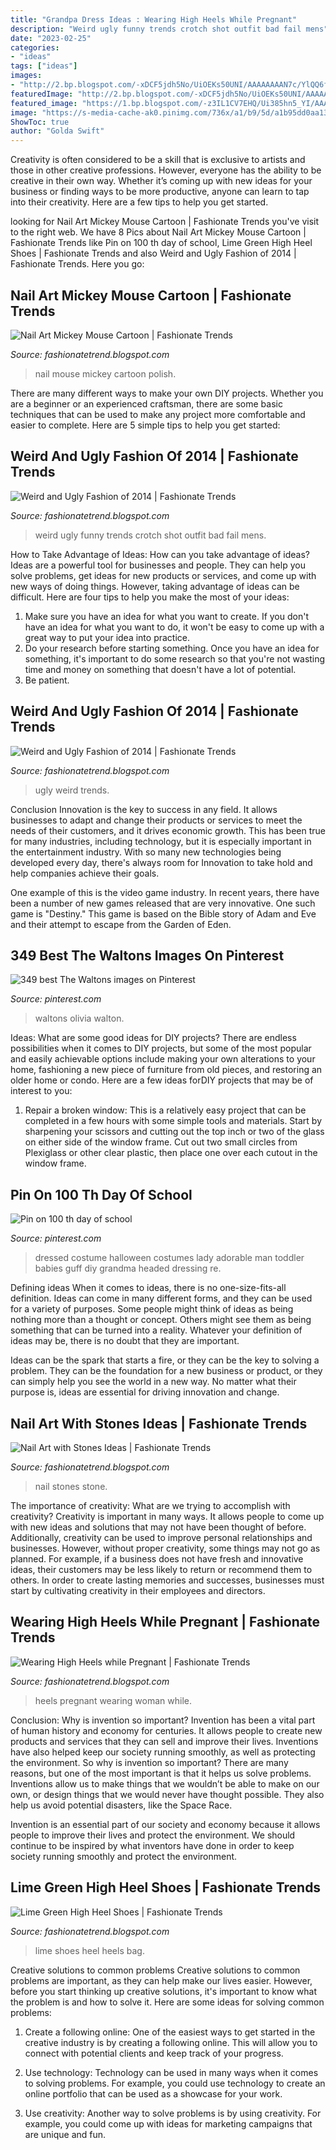 ```yaml
---
title: "Grandpa Dress Ideas : Wearing High Heels While Pregnant"
description: "Weird ugly funny trends crotch shot outfit bad fail mens"
date: "2023-02-25"
categories:
- "ideas"
tags: ["ideas"]
images:
- "http://2.bp.blogspot.com/-xDCF5jdh5No/UiOEKs50UNI/AAAAAAAAN7c/YlQQ6fDTB74/s1600/Lime-Green-High-Heel-Shoes+(7).jpg"
featuredImage: "http://2.bp.blogspot.com/-xDCF5jdh5No/UiOEKs50UNI/AAAAAAAAN7c/YlQQ6fDTB74/s1600/Lime-Green-High-Heel-Shoes+(7).jpg"
featured_image: "https://1.bp.blogspot.com/-z3IL1CV7EHQ/Ui385hn5_YI/AAAAAAAAOwc/vkT43Tto3uA/s1600/Nail-Art-Mickey-Mouse-Cartoon+(6).jpg"
image: "https://s-media-cache-ak0.pinimg.com/736x/a1/b9/5d/a1b95dd0aa13b9e26117c9544651ddda--house-dress-wrap-dresses.jpg"
ShowToc: true
author: "Golda Swift"
---
```



Creativity is often considered to be a skill that is exclusive to artists and those in other creative professions. However, everyone has the ability to be creative in their own way. Whether it’s coming up with new ideas for your business or finding ways to be more productive, anyone can learn to tap into their creativity. Here are a few tips to help you get started.

	

		
looking for Nail Art Mickey Mouse Cartoon | Fashionate Trends you've visit to the right web. We have 8 Pics about Nail Art Mickey Mouse Cartoon | Fashionate Trends like Pin on 100 th day of school, Lime Green High Heel Shoes | Fashionate Trends and also Weird and Ugly Fashion of 2014 | Fashionate Trends. Here you go:
		
    
## Nail Art Mickey Mouse Cartoon | Fashionate Trends

<img loading=lazy src="https://1.bp.blogspot.com/-z3IL1CV7EHQ/Ui385hn5_YI/AAAAAAAAOwc/vkT43Tto3uA/s1600/Nail-Art-Mickey-Mouse-Cartoon+(6).jpg" onerror="this.onerror=null;this.src='https://tse4.mm.bing.net/th?id=OIP.xcZD_df66FG4JDDgjKbS3gHaFS&amp;pid=15.1';" alt="Nail Art Mickey Mouse Cartoon | Fashionate Trends">

_Source: fashionatetrend.blogspot.com_

>nail mouse mickey cartoon polish. 

	

There are many different ways to make your own DIY projects. Whether you are a beginner or an experienced craftsman, there are some basic techniques that can be used to make any project more comfortable and easier to complete. Here are 5 simple tips to help you get started:

    
## Weird And Ugly Fashion Of 2014 | Fashionate Trends

<img loading=lazy src="https://4.bp.blogspot.com/-lX-r-uy2rRU/U2kwE7JL99I/AAAAAAAAWr0/kI5AH6IJpaI/s1600/Weird-and-Ugly-Fashion-of-2014-2.jpg" onerror="this.onerror=null;this.src='https://tse3.mm.bing.net/th?id=OIP.PsfkqxmiXTm_-U24eFhpLwHaJ6&amp;pid=15.1';" alt="Weird and Ugly Fashion of 2014 | Fashionate Trends">

_Source: fashionatetrend.blogspot.com_

>weird ugly funny trends crotch shot outfit bad fail mens. 

	

How to Take Advantage of Ideas: How can you take advantage of ideas?
Ideas are a powerful tool for businesses and people. They can help you solve problems, get ideas for new products or services, and come up with new ways of doing things. However, taking advantage of ideas can be difficult. Here are four tips to help you make the most of your ideas: 
1. Make sure you have an idea for what you want to create. If you don't have an idea for what you want to do, it won't be easy to come up with a great way to put your idea into practice. 
2. Do your research before starting something. Once you have an idea for something, it's important to do some research so that you're not wasting time and money on something that doesn't have a lot of potential. 
3. Be patient.

    
## Weird And Ugly Fashion Of 2014 | Fashionate Trends

<img loading=lazy src="https://4.bp.blogspot.com/-NEltTN2H8ak/U2kwCjrBVfI/AAAAAAAAWrY/R5zG0J1y_1U/s1600/Weird-and-Ugly-Fashion-of-2014-1.jpg" onerror="this.onerror=null;this.src='https://tse3.mm.bing.net/th?id=OIP.eB-drCO_hRSM3fSd10O1lAHaLO&amp;pid=15.1';" alt="Weird and Ugly Fashion of 2014 | Fashionate Trends">

_Source: fashionatetrend.blogspot.com_

>ugly weird trends. 

	

Conclusion
Innovation is the key to success in any field. It allows businesses to adapt and change their products or services to meet the needs of their customers, and it drives economic growth.
This has been true for many industries, including technology, but it is especially important in the entertainment industry. With so many new technologies being developed every day, there's always room for Innovation to take hold and help companies achieve their goals.

One example of this is the video game industry. In recent years, there have been a number of new games released that are very innovative. One such game is "Destiny." This game is based on the Bible story of Adam and Eve and their attempt to escape from the Garden of Eden.

    
## 349 Best The Waltons Images On Pinterest

<img loading=lazy src="https://s-media-cache-ak0.pinimg.com/736x/a1/b9/5d/a1b95dd0aa13b9e26117c9544651ddda--house-dress-wrap-dresses.jpg" onerror="this.onerror=null;this.src='https://tse2.mm.bing.net/th?id=OIP.qxZmyQgZshvE9NVDRapaCAHaFj&amp;pid=15.1';" alt="349 best The Waltons images on Pinterest">

_Source: pinterest.com_

>waltons olivia walton. 

	

Ideas: What are some good ideas for DIY projects?
There are endless possibilities when it comes to DIY projects, but some of the most popular and easily achievable options include making your own alterations to your home, fashioning a new piece of furniture from old pieces, and restoring an older home or condo. Here are a few ideas forDIY projects that may be of interest to you: 
1. Repair a broken window: This is a relatively easy project that can be completed in a few hours with some simple tools and materials. Start by sharpening your scissors and cutting out the top inch or two of the glass on either side of the window frame. Cut out two small circles from Plexiglass or other clear plastic, then place one over each cutout in the window frame.

    
## Pin On 100 Th Day Of School

<img loading=lazy src="https://i.pinimg.com/originals/84/3c/b0/843cb0922f79bc9527d29c1b3f7079a1.jpg" onerror="this.onerror=null;this.src='https://tse2.mm.bing.net/th?id=OIP.z8rnnO3HY_26fgp2N_DFNQHaHa&amp;pid=15.1';" alt="Pin on 100 th day of school">

_Source: pinterest.com_

>dressed costume halloween costumes lady adorable man toddler babies guff diy grandma headed dressing re. 

	

Defining ideas
When it comes to ideas, there is no one-size-fits-all definition. Ideas can come in many different forms, and they can be used for a variety of purposes.
Some people might think of ideas as being nothing more than a thought or concept. Others might see them as being something that can be turned into a reality. Whatever your definition of ideas may be, there is no doubt that they are important.

Ideas can be the spark that starts a fire, or they can be the key to solving a problem. They can be the foundation for a new business or product, or they can simply help you see the world in a new way. No matter what their purpose is, ideas are essential for driving innovation and change.

    
## Nail Art With Stones Ideas | Fashionate Trends

<img loading=lazy src="http://4.bp.blogspot.com/-U29g0g5nwi0/Un0bBUcY1CI/AAAAAAAAQzo/oMHzAZDD_uk/s1600/nail+art+with+stones+(7).jpg" onerror="this.onerror=null;this.src='https://tse2.mm.bing.net/th?id=OIP.skyLJg0TKk_Wu9G6IUJNjAHaFj&amp;pid=15.1';" alt="Nail Art with Stones Ideas | Fashionate Trends">

_Source: fashionatetrend.blogspot.com_

>nail stones stone. 

	

The importance of creativity: What are we trying to accomplish with creativity?
Creativity is important in many ways. It allows people to come up with new ideas and solutions that may not have been thought of before. Additionally, creativity can be used to improve personal relationships and businesses. However, without proper creativity, some things may not go as planned. For example, if a business does not have fresh and innovative ideas, their customers may be less likely to return or recommend them to others. In order to create lasting memories and successes, businesses must start by cultivating creativity in their employees and directors.

    
## Wearing High Heels While Pregnant | Fashionate Trends

<img loading=lazy src="https://4.bp.blogspot.com/-gTHqs49Qcuc/VWINn59pEkI/AAAAAAAAlfg/YN6jwrbHy5M/s1600/Wearing-High-Heels-while-Pregnant-7.jpg" onerror="this.onerror=null;this.src='https://tse2.mm.bing.net/th?id=OIP.51Af9j2tA6-04LWsTvhlSQAAAA&amp;pid=15.1';" alt="Wearing High Heels while Pregnant | Fashionate Trends">

_Source: fashionatetrend.blogspot.com_

>heels pregnant wearing woman while. 

	

Conclusion: Why is invention so important?
Invention has been a vital part of human history and economy for centuries. It allows people to create new products and services that they can sell and improve their lives. Inventions have also helped keep our society running smoothly, as well as protecting the environment.
So why is invention so important? There are many reasons, but one of the most important is that it helps us solve problems. Inventions allow us to make things that we wouldn’t be able to make on our own, or design things that we would never have thought possible. They also help us avoid potential disasters, like the Space Race.

 Invention is an essential part of our society and economy because it allows people to improve their lives and protect the environment. We should continue to be inspired by what inventors have done in order to keep society running smoothly and protect the environment.

    
## Lime Green High Heel Shoes | Fashionate Trends

<img loading=lazy src="http://2.bp.blogspot.com/-xDCF5jdh5No/UiOEKs50UNI/AAAAAAAAN7c/YlQQ6fDTB74/s1600/Lime-Green-High-Heel-Shoes+(7).jpg" onerror="this.onerror=null;this.src='https://tse2.mm.bing.net/th?id=OIP._KKmEzS2eNHW8lTLEywSIQHaFq&amp;pid=15.1';" alt="Lime Green High Heel Shoes | Fashionate Trends">

_Source: fashionatetrend.blogspot.com_

>lime shoes heel heels bag. 

	

Creative solutions to common problems
Creative solutions to common problems are important, as they can help make our lives easier. However, before you start thinking up creative solutions, it's important to know what the problem is and how to solve it. Here are some ideas for solving common problems:
1. Create a following online: One of the easiest ways to get started in the creative industry is by creating a following online. This will allow you to connect with potential clients and keep track of your progress.

2. Use technology: Technology can be used in many ways when it comes to solving problems. For example, you could use technology to create an online portfolio that can be used as a showcase for your work.

3. Use creativity: Another way to solve problems is by using creativity. For example, you could come up with ideas for marketing campaigns that are unique and fun.

